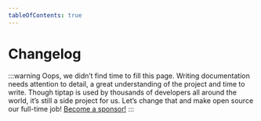 ```yaml
---
tableOfContents: true
---
```


# Changelog

:::warning
Oops, we didn’t find time to fill this page. Writing documentation needs attention to detail, a great understanding of the project and time to write. Though tiptap is used by thousands of developers all around the world, it’s still a side project for us. Let’s change that and make open source our full-time job! [Become a sponsor!](https://github.com/sponsors/ueberdosis)
:::
